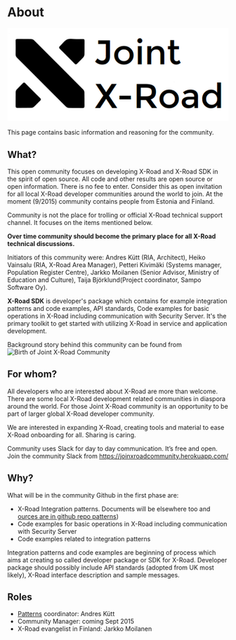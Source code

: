 # About
![Joint X-Road community logo](https://raw.githubusercontent.com/jointxroad/About/master/images/jointxroad-logo.png)

This page contains basic information and reasoning for the community. 

## What?
This open community focuses on developing X-Road and X-Road SDK in the spirit of open source. All code and other results are open source or open information. There is no fee to enter. Consider this as open invitation for all local X-Road developer communities around the world to join. At the moment (9/2015) community contains people from Estonia and Finland. 

Community is not the place for trolling or official X-Road technical support channel. It focuses on the items mentioned below.

**Over time community should become the primary place for all X-Road technical discussions.**

Initiators of this community were: Andres Kütt (RIA, Architect), Heiko Vainsalu (RIA, X-Road Area Manager), Petteri Kivimäki (Systems manager, Population Register Centre), Jarkko Moilanen (Senior Advisor, Ministry of Education and Culture), Taija Björklund(Project coordinator, Sampo Software Oy).

**X-Road SDK** is developer's package which contains for example integration patterns and code examples, API standards, Code examples for basic operations in X-Road including communication with Security Server. It's the primary toolkit to get started with utilizing X-Road in service and application development. 

Background story behind this community can be found from ![Birth of Joint X-Road Community](https://tarinoitadigitalisaatiosta.wordpress.com/2015/09/04/birth-of-joint-x-road-community/)

## For whom?
All developers who are interested about X-Road are more than welcome. There are some local X-Road development related communities in diaspora around the world. For those Joint X-Road community is an opportunity to be part of larger global X-Road developer community. 

We are interested in expanding X-Road, creating tools and material to ease X-Road onboarding for all. Sharing is caring. 

Community uses Slack for day to day communication. It’s free and open. Join the community Slack from https://joinxroadcommunity.herokuapp.com/

## Why?

What will be in the community Github in the first phase are:

* X-Road Integration patterns. Documents will be elsewhere too and [ources are in github repo patterns](https://github.com/jointxroad/patterns))
* Code examples for basic operations in X-Road including communication with Security Server
* Code examples related to integration patterns

Integration patterns and code examples are beginning of process which aims at creating so called developer package or SDK for X-Road. Developer package should possibly include API standards (adopted from UK most likely), X-Road interface description and sample messages.

## Roles
* [Patterns](https://github.com/jointxroad/patterns) coordinator: Andres Kütt
* Community Manager: coming Sept 2015
* X-Road evangelist in Finland: Jarkko Moilanen
